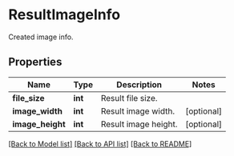 # ResultImageInfo

Created image info.

## Properties
Name | Type | Description | Notes
---- | ---- | ----------- | -----
**file_size** | **int** | Result file size. | 
**image_width** | **int** | Result image width. | [optional] 
**image_height** | **int** | Result image height. | [optional] 

[[Back to Model list]](../../README.md#documentation-for-models) [[Back to API list]](../../README.md#documentation-for-api-endpoints) [[Back to README]](../../README.md)


